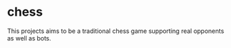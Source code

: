 # chess
This projects aims to be a traditional chess game supporting real opponents as well as bots.
